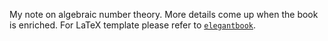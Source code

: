 My note on algebraic number theory. More details come up when the book is enriched. For LaTeX template please refer to [`elegantbook`](https://elegantlatex.org/en/).

